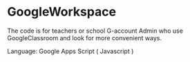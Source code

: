 # GoogleWorkspace
The code is for teachers or school G-account Admin who use GoogleClassroom and look for more convenient ways.

Language: Google Apps Script ( Javascript )
